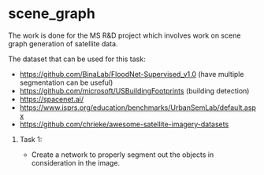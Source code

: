 # scene_graph
The work is done for the MS R&amp;D project which involves work on scene graph generation of satellite data.

The dataset that can be used for this task:

- https://github.com/BinaLab/FloodNet-Supervised_v1.0 (have multiple segmentation can be useful)
- https://github.com/microsoft/USBuildingFootprints (building detection)
- https://spacenet.ai/
- https://www.isprs.org/education/benchmarks/UrbanSemLab/default.aspx
- https://github.com/chrieke/awesome-satellite-imagery-datasets 


1. Task 1:

    - Create a network to properly segment out the objects in consideration in the image.
